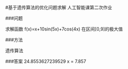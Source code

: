 #基于遗传算法的优化问题求解
人工智能课第二次作业

###问题

求解函数 f(x)=x+10sin(5x)+7cos(4x) 在区间[0,9]的极大值

###方法

遗传算法

###答案
24.8553627239529
x = 7.857